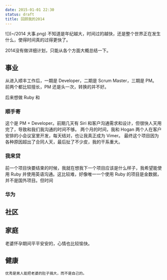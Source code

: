 ```yaml
---
date: 2015-01-01 22:30
status: draft
title: 回顾我的2014
---
```


![](~/2014 大事.png)
不知道是年纪越大，时间过的越快，还是整个世界正在发生什么，使得时间真的过得更快了。

2014没有做详细计划，只能从各个方面大概总结一下。

## 事业
从进入顺丰工作后，一期是 Developer，二期是 Scrum Master，三期是 PM。
前两个都比较擅长，PM 还是头一次，转换的并不好。

后来想做 Ruby 和

### 顺手寄
这个是 PM + Developer。前期几天有 Siri 和客户沟通需求和设计，但很快人天用完了，导致和我们我沟通的时间不够。 两个月的时间，我和 Hogan 两个人在客户安排的小会议室里开发，每天结对，也让我真正成为 Vimer。
最终这个项目因为各种原因超出了合同人天，最后扯了不少皮，我的干系重大。

### 我来贷
前一个项目快要结束的时候，我就在想我下一个项目应该是什么样子，我希望能使用 Ruby 并使用英语沟通。这比较难，好像唯一一个使用 Ruby 的项目是金数据，并不是国外项目。但时间
### 华为

## 社区


## 家庭
老婆怀孕期间平平安安的，心情也比较愉快。
## 健康
    优秀是男人能把老婆的肚子搞大，而不是自己的。
